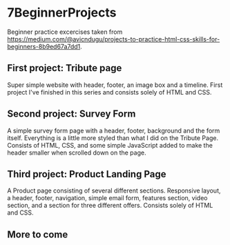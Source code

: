 # 7BeginnerProjects

Beginner practice excercises taken from https://medium.com/@avicndugu/projects-to-practice-html-css-skills-for-beginners-8b9ed67a7dd1.

<h2>First project: Tribute page</h2>
Super simple website with header, footer, an image box and a timeline. 
First project I've finished in this series and consists solely of HTML and CSS.

<h2>Second project: Survey Form</h2>
A simple survey form page with a header, footer, background and the form itself.
Everything is a little more styled than what I did on the Tribute Page. 
Consists of HTML, CSS, and some simple JavaScript added to make the header 
smaller when scrolled down on the page.

<h2>Third project: Product Landing Page</h2>
A Product page consisting of several different sections. Responsive layout, 
a header, footer, navigation, simple email form, features section, video section,
and a section for three different offers. 
Consists solely of HTML and CSS.

<h2>More to come</h2>
